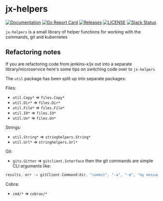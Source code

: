 # jx-helpers

[![Documentation](https://godoc.org/github.com/jenkins-x/jx-helpers?status.svg)](https://pkg.go.dev/mod/github.com/jenkins-x/jx-helpers)
[![Go Report Card](https://goreportcard.com/badge/github.com/jenkins-x/jx-helpers)](https://goreportcard.com/report/github.com/jenkins-x/jx-helpers)
[![Releases](https://img.shields.io/github/release-pre/jenkins-x/jx-helpers.svg)](https://github.com/jenkins-x/jx-helpers/releases)
[![LICENSE](https://img.shields.io/github/license/jenkins-x/jx-helpers.svg)](https://github.com/jenkins-x/jx-helpers/blob/master/LICENSE)
[![Slack Status](https://img.shields.io/badge/slack-join_chat-white.svg?logo=slack&style=social)](https://slack.k8s.io/)

`jx-helpers` is a small library of helper functions for working with the commands, git and kubernetes


## Refactoring notes

If you are refactoring code from jenkins-x/jx out into a separate library/microservice here's some tips on switching code over to `jx-helpers`

The `util` package has been split up into separate packages:

Files:

* `util.Copy*` => `files.Copy*`
* `util.Dir*` => `files.Dir*`
* `util.File*` => `files.File*`
* `util.IO*` => `files.IO*`
* `util.Un*` => `files.Un*`

Strings:

* `util.String*` => `stringhelpers.String*`
* `util.Url*` => `stringhelpers.Url*`

Git:

* `gits.Gitter` => `gitclient.Interface`  then the git commands are simple CLI arguments like:

```go 
results, err := gitClient.Command(dir, "commit", "-a", "-m", "my message")
```

Cobra:

* `cmd/*` => `cobras/*`

